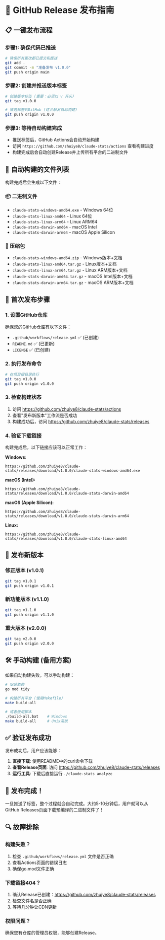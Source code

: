 # 🚀 GitHub Release 发布指南

## 📋 一键发布流程

### 步骤1: 确保代码已推送
```bash
# 确保所有更改都已提交和推送
git add .
git commit -m "准备发布 v1.0.0"
git push origin main
```

### 步骤2: 创建并推送版本标签
```bash
# 创建版本标签 (重要：必须以 v 开头)
git tag v1.0.0

# 推送标签到GitHub (这会触发自动构建)
git push origin v1.0.0
```

### 步骤3: 等待自动构建完成
- 推送标签后，GitHub Actions会自动开始构建
- 访问 `https://github.com/zhuiye8/claude-stats/actions` 查看构建进度
- 构建完成后会自动创建Release并上传所有平台的二进制文件

## 🔄 自动构建的文件列表

构建完成后会生成以下文件：

### 📦 二进制文件
- `claude-stats-windows-amd64.exe` - Windows 64位
- `claude-stats-linux-amd64` - Linux 64位  
- `claude-stats-linux-arm64` - Linux ARM64
- `claude-stats-darwin-amd64` - macOS Intel
- `claude-stats-darwin-arm64` - macOS Apple Silicon

### 📁 压缩包
- `claude-stats-windows-amd64.zip` - Windows版本+文档
- `claude-stats-linux-amd64.tar.gz` - Linux版本+文档
- `claude-stats-linux-arm64.tar.gz` - Linux ARM版本+文档
- `claude-stats-darwin-amd64.tar.gz` - macOS Intel版本+文档
- `claude-stats-darwin-arm64.tar.gz` - macOS ARM版本+文档

## 🎯 首次发布步骤

### 1. 设置GitHub仓库
确保您的GitHub仓库有以下文件：
- `.github/workflows/release.yml` ✅ (已创建)
- `README.md` ✅ (已更新)
- `LICENSE` ✅ (已创建)

### 2. 执行发布命令
```bash
# 在项目根目录执行
git tag v1.0.0
git push origin v1.0.0
```

### 3. 检查构建状态
1. 访问 https://github.com/zhuiye8/claude-stats/actions
2. 查看"发布新版本"工作流是否成功
3. 构建成功后，访问 https://github.com/zhuiye8/claude-stats/releases

### 4. 验证下载链接
构建完成后，以下链接应该可以正常工作：

**Windows:**
```
https://github.com/zhuiye8/claude-stats/releases/download/v1.0.0/claude-stats-windows-amd64.exe
```

**macOS (Intel):**
```
https://github.com/zhuiye8/claude-stats/releases/download/v1.0.0/claude-stats-darwin-amd64
```

**macOS (Apple Silicon):**
```
https://github.com/zhuiye8/claude-stats/releases/download/v1.0.0/claude-stats-darwin-arm64
```

**Linux:**
```
https://github.com/zhuiye8/claude-stats/releases/download/v1.0.0/claude-stats-linux-amd64
```

## 🔧 发布新版本

### 修正版本 (v1.0.1)
```bash
git tag v1.0.1
git push origin v1.0.1
```

### 新功能版本 (v1.1.0)
```bash
git tag v1.1.0
git push origin v1.1.0
```

### 重大版本 (v2.0.0)
```bash
git tag v2.0.0
git push origin v2.0.0
```

## 🛠️ 手动构建 (备用方案)

如果自动构建失败，可以手动构建：

```bash
# 安装依赖
go mod tidy

# 构建所有平台 (使用Makefile)
make build-all

# 或者使用脚本
./build-all.bat    # Windows
make build-all     # Unix系统
```

## ✅ 验证发布成功

发布成功后，用户应该能够：

1. **直接下载**: 使用README中的curl命令下载
2. **查看Release页面**: 访问 https://github.com/zhuiye8/claude-stats/releases
3. **运行工具**: 下载后直接运行 `./claude-stats analyze`

## 🎉 发布完成！

一旦推送了标签，整个过程就会自动完成。大约5-10分钟后，用户就可以从GitHub Releases页面下载预编译的二进制文件了！

## 🔍 故障排除

### 构建失败？
1. 检查 `.github/workflows/release.yml` 文件是否正确
2. 查看Actions页面的错误日志
3. 确保go.mod文件正确

### 下载链接404？
1. 确认Release已创建：https://github.com/zhuiye8/claude-stats/releases
2. 检查文件名是否正确
3. 等待几分钟让CDN更新

### 权限问题？
确保您有仓库的管理员权限，能够创建Release。 